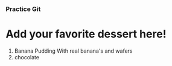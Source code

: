 ### Practice Git

# Add your favorite dessert here!
1. Banana Pudding With real banana's and wafers
2. chocolate
